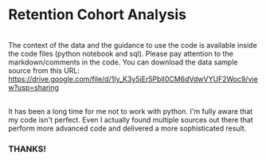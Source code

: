 # Retention Cohort Analysis

<br> The context of the data and the guidance to use the code is available inside the code files (python notebook and sql). Please pay attention to the markdown/comments in the code. You can download the data sample source from this URL: https://drive.google.com/file/d/1Iy_K3y5iEr5PblI0CM6dVdwVYUF2Woc9/view?usp=sharing

<br> It has been a long time for me not to work with python. I'm fully aware that my code isn't perfect. Even I actually found multiple sources out there that perform more advanced code and delivered a more sophisticated result.

### THANKS!

